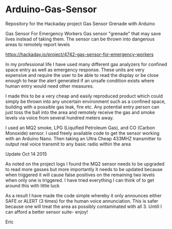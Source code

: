 # Arduino-Gas-Sensor
Repository for the Hackaday project Gas Sensor Grenade with Arduino

Gas Sensor For Emergency Workers
Gas sensor "grenade" that may save lives instead of taking them. The sensor can be thrown into dangerous areas to remotely report levels

https://hackaday.io/project/4742-gas-sensor-for-emergency-workers

In my professional life I have used many different gas analyzers for confined space entry as well as emergency response. These units are very expensive and require the user to be able to read the display or be close enough to hear the alert generated if an unsafe condition exists where human entry would need other measures. 

I made this to be a very cheap and easily reproduced product which could simply be thrown into any uncertain environment such as a confined space, building with a possible gas leak, fire etc. Any potential entry person can just toss the ball into the area and remotely receive the gas and smoke levels via voice from several hundred meters away. 

I used an MQ2 smoke, LPG (Liquified Petroleum Gas), and CO (Carbon Monoxide) sensor. I used freely available code to get the sensor working with an Arduino Nano. Then taking an Ultra Cheap 433MHZ transmitter to output real voice transmit to any basic radio within the area

Update Oct 14 2015

As noted on the project logs I found the MQ2 sensor needs to be upgraded to read more gasses but more importantly
it needs to be updated because when triggered it will cause false positives on the remaining two levels when only one
is triggered.  I have tried everything I can think of to get around this with little luck

As a result I have made the code simple whereby it only announces either SAFE or ALERT (3 times) for the human voice
annunciation. This is safer because one will treat the area as possibly contaminated with all 3. Untill I can afford a better sensor suite- enjoy!

Eric

